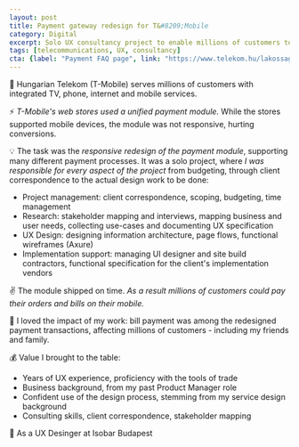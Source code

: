 ```yaml
---
layout: post
title: Payment gateway redesign for T&#8209;Mobile
category: Digital
excerpt: Solo UX consultancy project to enable millions of customers to pay for T&#8209;Mobile's services on their phone.
tags: [telecommunications, UX, consultancy]
cta: {label: "Payment FAQ page", link: "https://www.telekom.hu/lakossagi/ugyintezes/elerhetosegek/telekom-alkalmazas"}
---
```


🏢 Hungarian Telekom (T-Mobile) serves millions of customers with integrated TV, phone, internet and mobile services. 

⚡ *T-Mobile's web stores used a unified payment module.* While the stores supported mobile devices, the module was not responsive, hurting conversions.  

💡 The task was the *responsive redesign of the payment module*, supporting many different payment processes. 
It was a solo project, where *I was responsible for every aspect of the project* from budgeting, through client correspondence to the actual design work to be done:

- Project management: client correspondence, scoping, budgeting, time management
- Research: stakeholder mapping and interviews, mapping business and user needs, collecting use-cases and documenting UX specification
- UX Design: designing information architecture, page flows, functional wireframes (Axure)
- Implementation support: managing UI designer and site build contractors, functional specification for the client's implementation vendors

✌️ The module shipped on time. *As a result millions of customers could pay their orders and bills on their mobile.* 

💙 I loved the impact of my work: bill payment was among the redesigned payment transactions, affecting millions of customers - including my friends and family.

💰 Value I brought to the table:

- Years of UX experience, proficiency with the tools of trade
- Business background, from my past Product Manager role
- Confident use of the design process, stemming from my service design background
- Consulting skills, client correspondence, stakeholder mapping 

👥 As a UX Desinger at Isobar Budapest